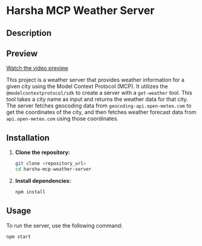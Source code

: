 # Harsha MCP Weather Server

## Description

## Preview
[Watch the video preview](mcp-weather.mp4)

This project is a weather server that provides weather information for a given city using the Model Context Protocol (MCP). It utilizes the `@modelcontextprotocol/sdk` to create a server with a `get-weather` tool. This tool takes a city name as input and returns the weather data for that city. The server fetches geocoding data from `geocoding-api.open-meteo.com` to get the coordinates of the city, and then fetches weather forecast data from `api.open-meteo.com` using those coordinates.

## Installation

1.  **Clone the repository:**

    ```bash
    git clone <repository_url>
    cd harsha-mcp-weather-server
    ```

2.  **Install dependencies:**

    ```bash
    npm install
    ```

## Usage

To run the server, use the following command:

```bash
npm start


